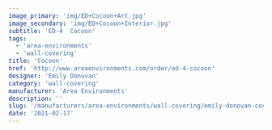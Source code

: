 ```yaml
---
image_primary: 'img/ED+Cocoon+Art.jpg'
image_secondary: 'img/ED+Cocoon+Interior.jpg'
subtitle: 'ED-4  Cocoon'
tags:
  - 'area-environments'
  - 'wall-covering'
title: 'Cocoon'
href: 'http://www.areaenvironments.com/order/ed-4-cocoon'
designer: 'Emily Donovan'
category: 'wall-covering'
manufacturer: 'Area Environments'
description: ''
slug: '/manufacturers/area-environments/wall-covering/emily-donovan-cocoon'
date: '2021-02-17'
---
```


